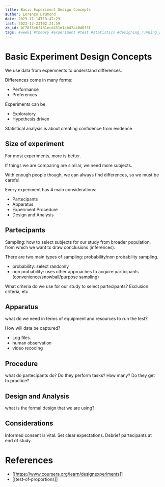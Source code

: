 ```yaml
---
title: Basic Experiment Design Concepts
author: Lorenzo Drumond
date: 2023-11-14T13:47:29
last: 2023-12-23T02:21:59
zk_id: bf78f5e6f481ecd451e1ab47a40d0f5f
tags: #week1 #theory #experiment #test #statistics #designing_running_and_analyzing_experiments #design #coursera #rlang
---
```



# Basic Experiment Design Concepts
We use data from experiments to understand differences.

Differences come in many forms:
- Performance
- Preferences

Experiments can be:
- Exploratory
- Hypothesis driven

Statistical analysis is about creating confidence from evidence


## Size of experiment

For most experiments, more is better.

If things we are comparing are similar, we need more subjects.

With enough people though, we can always find differences, so we must be careful.

Every experiment has 4 main considerations:
- Partecipants
- Apparatus
- Experiment Procedure
- Design and Analysis

## Partecipants
Sampling: how to select subjects for our study from broader population, from which we want to draw conclusions (inferences).

There are two main types of sampling: probability/non probability sampling.
- probability: select randomly
- non probability: uses other approaches to acquire participants (convenience/snowball/purpose sampling)

What criteria do we use for our study to select partecipants? Exclusion criteria, etc


## Apparatus

what do we need in terms of equipment and resources to run the test?

How will data be captured?
- Log files.
- human observation
- video recoding


## Procedure

what do partecipants do? Do they perform tasks? How many? Do they get to practice?


## Design and Analysis
what is the formal design that we are using?


## Considerations
Informed consent is vital. Set clear expectations. Debrief partecipants at end of study.

# References
- [[https://www.coursera.org/learn/designexperiments]]
- [[test-of-proportions]]
